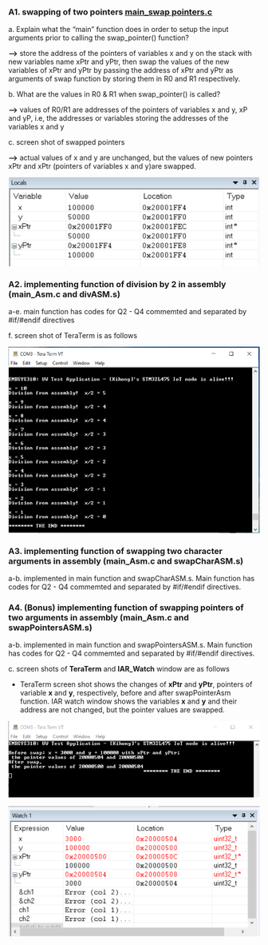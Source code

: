 ### A1. swapping of two pointers [main_swap pointers.c](https://github.com/khkim607/embsys310/blob/main/assignment05/main_swap%20pointers.c)

a. Explain what the “main” function does in order to setup the input arguments prior to calling the swap_pointer() function?
   
**-->**  store the address of the pointers of variables  x and y on the stack with new variables name xPtr and yPtr, then swap the values of the new variables of xPtr and yPtr by passing the address of xPtr and yPtr as arguments of swap function by storing them in R0 and R1 respectively.
   
b. What are the values in R0 & R1 when swap_pointer() is called?

**-->** values of R0/R1 are addresses of the pointers of variables x and y, xP and yP, i.e, the addresses or variables storing the addresses of the variables x and y

c. screen shot of swapped pointers

**-->** actual values of x and y are unchanged, but the values of new pointers xPtr and xPtr (pointers of variables x and y)are swapped.  

![Swapped pointers](https://github.com/khkim607/embsys310/blob/main/assignment05/Capture_of_screen_shot_of_swapped_pointer_example.PNG)


### A2.  implementing function of division by 2 in assembly (main_Asm.c and divASM.s)

a-e.  main function has codes for Q2 - Q4 commemted and separated by #if/#endif directives

f. screen shot of TeraTerm is as follows

![Swapped pointers](https://github.com/khkim607/embsys310/blob/main/assignment05/A05_Q2_Div2_Screenshot.PNG)

### A3.  implementing function of swapping two character arguments in assembly (main_Asm.c and swapCharASM.s) 

a-b. implemented in main function and swapCharASM.s. Main function has codes for Q2 - Q4 commemted and separated by #if/#endif directives.


### A4.  (Bonus) implementing function of swapping pointers of two arguments in assembly (main_Asm.c and swapPointersASM.s) 

a-b. implemented in main function and swapPointersASM.s. Main function has codes for Q2 - Q4 commemted and separated by #if/#endif directives.

c. screen shots of **TeraTerm** and **IAR_Watch** window are as follows

- TeraTerm screen shot shows the changes of **xPtr** and **yPtr**, pointers of variable **x** and **y**, respectively, before and after swapPointerAsm function. IAR watch window shows the variables **x** and **y** and their address are not changed, but the pointer values are swapped. 

![Swapped pointers](https://github.com/khkim607/embsys310/blob/main/assignment05/A05_Q4_swapPointersASM_TeraTerm.png)

![Swapped pointers](https://github.com/khkim607/embsys310/blob/main/assignment05/A05_Q4_swapPointersASM_IAR_Watch.png)



